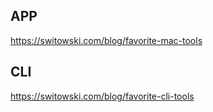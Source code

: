 ## APP
https://switowski.com/blog/favorite-mac-tools

## CLI
https://switowski.com/blog/favorite-cli-tools
